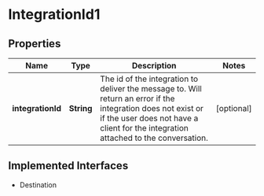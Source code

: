 

# IntegrationId1

## Properties

Name | Type | Description | Notes
------------ | ------------- | ------------- | -------------
**integrationId** | **String** | The id of the integration to deliver the message to. Will return an error if the integration does not exist or if the user does not have a client for the integration attached to the conversation.  |  [optional]


## Implemented Interfaces

* Destination



